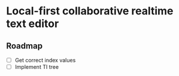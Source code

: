 # Local-first collaborative realtime text editor

## Roadmap

- [ ] Get correct index values
- [ ] Implement TI tree